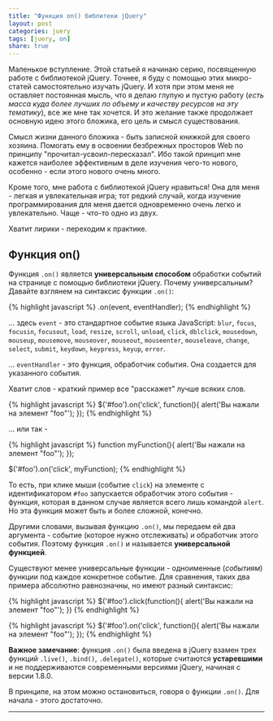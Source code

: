 ```yaml
---
title: "Функция on() библитеки jQuery"
layout: post
categories: juery
tags: [juery, on]
share: true
---
```


Маленькое вступление. Этой статьей я начинаю серию, посвященную работе с библиотекой jQuery. Точнее, я буду с помощью этих микро-статей самостоятельно изучать jQuery. И хотя при этом меня не оставляет постоянная мысль, что я делаю глупую и пустую работу (*есть масса куда более лучших по объему и качеству ресурсов на эту тематику*), все же мне так хочется. И это желание также продолжает основную идею этого бложика, его цель и смысл существования.

Смысл жизни данного бложика - быть записной книжкой для своего хозяина. Помогать ему в освоении безбрежных просторов Web по принципу "прочитал-усвоил-пересказал". Ибо такой принцип мне кажется наиболее эффективным в деле изучения чего-то нового, особенно - если этого нового очень много.

Кроме того, мне работа с библиотекой jQuery нравиться! Она для меня - легкая и увлекательная игра; тот редкий случай, когда изучение программирования для меня дается одновременно очень легко и увлекательно. Чаще - что-то одно из двух.

Хватит лирики - переходим к практике.

## Функция on()

Функция `.on()` является **универсальным способом** обработки событий на странице с помощью библиотеки jQuery. Почему универсальным? Давайте взглянем на синтаксис функции `.on()`:

{% highlight javascript %}
.on(event, eventHandler);
{% endhighlight %}

... здесь `event` - это стандартное событие языка JavaScript: `blur`, `focus`, `focusin`, `focusout`, `load`, `resize`, `scroll`, `unload`, `click`, `dblclick`, `mousedown`, `mouseup`, `mousemove`, `mouseover`, `mouseout`, `mouseenter`, `mouseleave`, `change`, `select`, `submit`, `keydown`, `keypress`, `keyup`, `error`.

... `eventHandler` - это функция, обработчик события. Она создается для указанного события.

Хватит слов - краткий пример все "расскажет" лучше всяких слов.

{% highlight javascript %}
$('#foo').on('click', function(){
	alert('Вы нажали на элемент "foo"');
});
{% endhighlight %}

... или так -

{% highlight javascript %}
function myFunction(){
	alert('Вы нажали на элемент "foo"');
});

$('#foo').on('click', myFunction);
{% endhighlight %}

То есть, при клике мыши (событие `click`) на элементе с идентификатором `#foo` запускается обработчик этого события - функция, которая в данном случае является всего лишь командой `alert`. Но эта функция может быть и более сложной, конечно.

Другими словами, вызывая функцию `.on()`, мы передаем ей два аргумента - событие (которое нужно отслеживать) и обработчик этого события. Поэтому функция `.on()` и называется **универсальной функцией**.

Существуют менее универсальные функции - одноименные (*событиям*) функции под каждое конкретное событие. Для сравнения, таких два примера абсолютно равнозначны, но имеют разный синтаксис:

{% highlight javascript %}
$('#foo').click(function(){
	alert('Вы нажали на элемент "foo"');
})
{% endhighlight %}

{% highlight javascript %}
$('#foo').on('click', function(){
	alert('Вы нажали на элемент "foo"');
});
{% endhighlight %}

**Важное замечание**: функция `.on()` была введена в jQuery взамен трех функций `.live()`, `.bind()`, `.delegate()`, которые считаются **устаревшими** и не поддерживаются современными версиями jQuery, начиная с версии 1.8.0.

В принципе, на этом можно остановиться, говоря о функции `.on()`. Для начала - этого достаточно.

***
